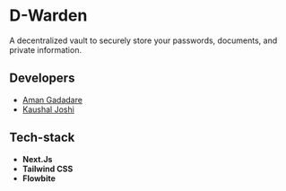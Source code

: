 # D-Warden

A decentralized vault to securely store your passwords, documents, and private information.

## Developers

- [Aman Gadadare](https://GitHub.com/AmanGadadare)
- [Kaushal Joshi](https://github.com/joshi-kaushal)

## Tech-stack

- **Next.Js**
- **Tailwind CSS**
- **Flowbite**
